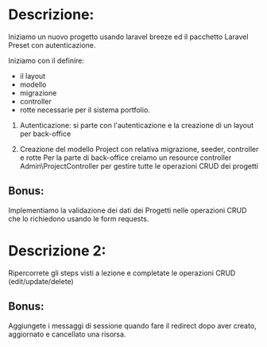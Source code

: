 # Descrizione:

Iniziamo un nuovo progetto usando laravel breeze ed il pacchetto Laravel Preset con autenticazione.

Iniziamo con il definire:
- il layout
- modello
- migrazione
- controller 
- rotte 
necessarie per il sistema portfolio.

1. Autenticazione: 
si parte con l'autenticazione e la creazione di un layout per back-office

2. Creazione del modello Project con relativa migrazione, seeder, controller e rotte
Per la parte di back-office creiamo un resource controller Admin\ProjectController per gestire tutte le operazioni CRUD dei progetti

## Bonus:
Implementiamo la validazione dei dati dei Progetti nelle operazioni CRUD che lo richiedono usando le form requests.

# Descrizione 2:
Ripercorrete gli steps visti a lezione e completate le operazioni CRUD (edit/update/delete)

## Bonus:
Aggiungete i messaggi di sessione quando fare il redirect dopo aver creato, aggiornato e cancellato una risorsa.